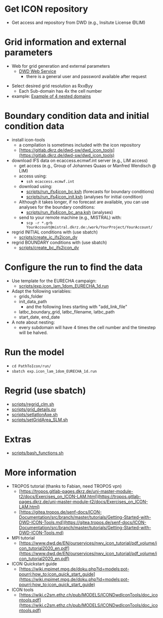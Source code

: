 # Get ICON repository

- Get access and repository from DWD (e.g., Insitute License @LIM)

# Grid information and external parameters

- Web for grid generation and external parameters 
	- [DWD Web Service](https://oflxd21.dwd.de/cgi-bin/spp1167/webservice.cgi)
		+ there is a general user and password available after request
+ Select desired grid resolution as RxxByy
    + Each Sub-domain has 4x the cell number
+ example:  [Example of 4 nested domains](examples/grid_dwd_web.pdf)

# Boundary condition data and initial condition data

+ install icon-tools
	- a compilation is sometimes included with the icon repository
	- [https://gitlab.dkrz.de/dwd-sw/dwd_icon_tools](https://gitlab.dkrz.de/dwd-sw/dwd_icon_tools)
+ download IFS data on ecaccess.ecmwf.int server (e.g., LIM access)
	- get access (e.g., Group of Johannes Quaas or Manfred Wendisch @ LIM)
	- access using: 
		- `ssh ecaccess.ecmwf.int`
	- download using:
		- [scripts/run_ifs4icon_bc.ksh](scripts/run_ifs4icon_bc.ksh ) (forecasts for boundary conditions)
		- [scripts/run_ifs4icon_init.ksh](scripts/run_ifs4icon_init.ksh ) (analyses for initial condition)
	- Although it takes longer, if no forecast are available, you can use analyses for the boundary conditions:
		- [scripts/run_ifs4icon_bc_ana.ksh](scripts/run_ifs4icon_bc_ana.ksh) (analyses)
	- send to your remote machine (e.g., MISTRAL) with:
		- `scp -r *.grb YourAccount@mistral.dkrz.de:/work/YourProject/YourAccount/`
+ regrid INITIAL conditions with (use sbatch)
    + [scripts/create_ic_ifs2icon_dv](scripts/create_ic_ifs2icon_dv)
+ regrid BOUNDARY conditions with (use sbatch)
    + [scripts/create_bc_ifs2icon_dv](scripts/create_bc_ifs2icon_dv)

# Configure the run to find the data

+ Use template for the EURECHA campaign:
    + [scripts/exp.icon_lam_1dom_EURECHA_1d.run](scripts/exp.icon_lam_1dom_EURECHA_1d.run)
+ Adapt the following variables:
	- grids_folder
	- init_data_path
		- and the following lines starting with "add_link_file"
	- latbc_boundary_grid, latbc_filename, latbc_path
	- start_date, end_date
+ A note about nesting:
	- every subdomain will have 4 times the cell number and the timestep will be halved.

# Run the model

- `cd PathToIcon/run/`
- `sbatch exp.icon_lam_1dom_EURECHA_1d.run`

# Regrid (use sbatch)

- [scripts/regrid_clm.sh](scripts/regrid_clm.sh)
- [scripts/grid_details.py](scripts/grid_details.py)
- [scripts/setlatlonAxe.sh](scripts/setlatlonAxe.sh)
- [scripts/setGridArea_SLM.sh](scripts/setGridArea_SLM.sh)

# Extras

- [scripts/bash_functions.sh](scripts/bash_functions.sh)

# More information

- TROPOS tutorial (thanks to Fabian, need TROPOS vpn)
    - [https://tropos.gitlab-pages.dkrz.de/uni-master-module-t2/docs/Exercises_on_ICON-LAM.html](https://tropos.gitlab-pages.dkrz.de/uni-master-module-t2/docs/Exercises_on_ICON-LAM.html)
    - [https://gitea.tropos.de/senf-docs/ICON-Documentation/src/branch/master/tutorials/Getting-Started-with-DWD-ICON-Tools.md](https://gitea.tropos.de/senf-docs/ICON-Documentation/src/branch/master/tutorials/Getting-Started-with-DWD-ICON-Tools.md)
- MPI tutorial
    - [https://www.dwd.de/EN/ourservices/nwv_icon_tutorial/pdf_volume/icon_tutorial2020_en.pdf](https://www.dwd.de/EN/ourservices/nwv_icon_tutorial/pdf_volume/icon_tutorial2020_en.pdf)
- ICON Quickstart guide
    - [https://wiki.mpimet.mpg.de/doku.php?id=models:pot-pourri:how_to:icon_quick_start_guide](https://wiki.mpimet.mpg.de/doku.php?id=models:pot-pourri:how_to:icon_quick_start_guide)
- ICON tools
    - [https://wiki.c2sm.ethz.ch/pub/MODELS/ICONDwdIconTools/doc_icontools.pdf](https://wiki.c2sm.ethz.ch/pub/MODELS/ICONDwdIconTools/doc_icontools.pdf)


